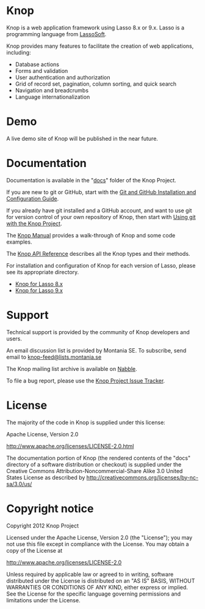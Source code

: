 Knop
====
Knop is a web application framework using Lasso 8.x or 9.x.  Lasso is a programming language from [LassoSoft](http://www.lassosoft.com/).

Knop provides many features to facilitate the creation of web applications, including:

* Database actions
* Forms and validation
* User authentication and authorization
* Grid of record set, pagination, column sorting, and quick search
* Navigation and breadcrumbs
* Language internationalization

Demo
====
A live demo site of Knop will be published in the near future.

Documentation
=============
Documentation is available in the "[docs](docs/)" folder of the Knop Project.

If you are new to git or GitHub, start with the [Git and GitHub Installation and Configuration Guide](docs/git_install_guide.md).

If you already have git installed and a GitHub account, and want to use git for version control of your own repository of Knop, then start with [Using git with the Knop Project](docs/using_git_with_the_knop_project.md).

The [Knop Manual](docs/knop_manual.pdf) provides a walk-through of Knop and some code examples.

The [Knop API Reference](docs/help.lasso) describes all the Knop types and their methods.

For installation and configuration of Knop for each version of Lasso, please see its appropriate directory.

* [Knop for Lasso 8.x](knop8/)
* [Knop for Lasso 9.x](knop9/)

Support
=======
Technical support is provided by the community of Knop developers and users.

An email discussion list is provided by Montania SE.  To subscribe, send email to <knop-feed@lists.montania.se>

The Knop mailing list archive is available on [Nabble](http://lasso.2283332.n4.nabble.com/Knop-Framework-Discussion-f3157831.html).

To file a bug report, please use the [Knop Project Issue Tracker](https://github.com/knop-project/knop/issues).

License
=======
The majority of the code in Knop is supplied under this license:

Apache License, Version 2.0

<http://www.apache.org/licenses/LICENSE-2.0.html>

The documentation portion of Knop (the rendered contents of the "docs" directory of a software distribution or checkout) is supplied under the Creative Commons Attribution-Noncommercial-Share Alike 3.0 United States License as described by <http://creativecommons.org/licenses/by-nc-sa/3.0/us/>

Copyright notice
================
Copyright 2012 Knop Project

Licensed under the Apache License, Version 2.0 (the "License"); you may not use this file except in compliance with the License. You may obtain a copy of the License at

<http://www.apache.org/licenses/LICENSE-2.0>

Unless required by applicable law or agreed to in writing, software distributed under the License is distributed on an "AS IS" BASIS, WITHOUT WARRANTIES OR CONDITIONS OF ANY KIND, either express or implied. See the License for the specific language governing permissions and limitations under the License.
